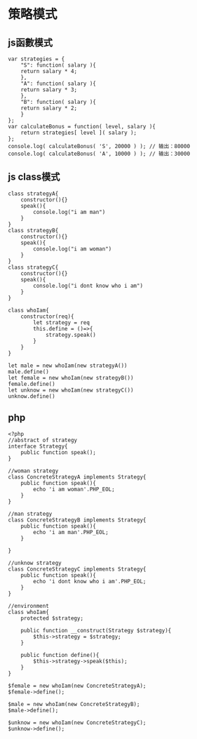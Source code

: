 # 策略模式

## js函數模式
    var strategies = {
        "S": function( salary ){
        return salary * 4;
        },
        "A": function( salary ){
        return salary * 3;
        },
        "B": function( salary ){
        return salary * 2;
        }
    };
    var calculateBonus = function( level, salary ){
        return strategies[ level ]( salary );
    };
    console.log( calculateBonus( 'S', 20000 ) ); // 输出：80000
    console.log( calculateBonus( 'A', 10000 ) ); // 输出：30000

## js class模式
    class strategyA{
        constructor(){}
        speak(){
            console.log("i am man")
        }
    }
    class strategyB{
        constructor(){}
        speak(){
            console.log("i am woman")
        }
    }
    class strategyC{
        constructor(){}
        speak(){
            console.log("i dont know who i am")
        }
    }

    class whoIam{
        constructor(req){
            let strategy = req
            this.define = ()=>{
                strategy.speak()
            }
        }
    }

    let male = new whoIam(new strategyA())
    male.define()
    let female = new whoIam(new strategyB())
    female.define()
    let unknow = new whoIam(new strategyC())
    unknow.define()


## php
    <?php
    //abstract of strategy
    interface Strategy{
        public function speak();
    }

    //woman strategy
    class ConcreteStrategyA implements Strategy{
        public function speak(){
            echo 'i am woman'.PHP_EOL;
        }
    }

    //man strategy
    class ConcreteStrategyB implements Strategy{
        public function speak(){
            echo 'i am man'.PHP_EOL;
        }

    }

    //unknow strategy
    class ConcreteStrategyC implements Strategy{
        public function speak(){
            echo 'i dont know who i am'.PHP_EOL;
        }
    }

    //environment
    class whoIam{
        protected $strategy;

        public function __construct(Strategy $strategy){
            $this->strategy = $strategy;
        }

        public function define(){
            $this->strategy->speak($this);
        }
    }

    $female = new whoIam(new ConcreteStrategyA);
    $female->define();

    $male = new whoIam(new ConcreteStrategyB);
    $male->define();
    
    $unknow = new whoIam(new ConcreteStrategyC);
    $unknow->define();